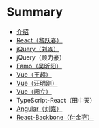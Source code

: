 # Summary

* [介绍](README.md)
* [React（黎跃春）](react/README.md)
* [jQuery（刘焱）](README.md)
* jQuery（顾力豪）
* [Famo（吴昕阳）](famo.md)
* [Vue（王超）](vueff08-wang-chao-ff09.md)
* [Vue（汪明刚）](vue-wangminggang.md)
* [Vue（阙立）](vueff08-que-li-ff09.md)
* TypeScript-React（田中天）
* [Angular（刘嘉）](angularff08-liu-jia-ff09.md)
* [React-Backbone（付金亮）](vue.md)

